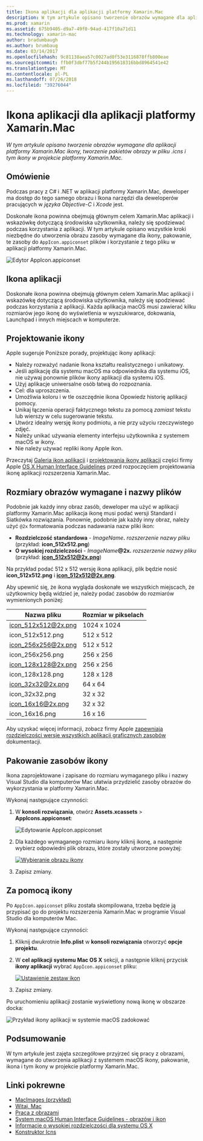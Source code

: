```yaml
---
title: Ikona aplikacji dla aplikacji platformy Xamarin.Mac
description: W tym artykule opisano tworzenie obrazów wymagane dla aplikacji platformy Xamarin.Mac ikony, tworzenie pakietów obrazy w pliku .icns i tym ikony w projekcie platformy Xamarin.Mac.
ms.prod: xamarin
ms.assetid: 675b9405-d9a7-49f0-94ad-417f10a71d11
ms.technology: xamarin-mac
author: bradumbaugh
ms.author: brumbaug
ms.date: 03/14/2017
ms.openlocfilehash: 9c81138aea57c0027ad0f53e3116878ffb800eae
ms.sourcegitcommit: ffb0f3dbf77b5f244b195618316bbd8964541e42
ms.translationtype: MT
ms.contentlocale: pl-PL
ms.lasthandoff: 07/26/2018
ms.locfileid: "39276044"
---
```

# <a name="application-icon-for-xamarinmac-apps"></a>Ikona aplikacji dla aplikacji platformy Xamarin.Mac

_W tym artykule opisano tworzenie obrazów wymagane dla aplikacji platformy Xamarin.Mac ikony, tworzenie pakietów obrazy w pliku .icns i tym ikony w projekcie platformy Xamarin.Mac._


## <a name="overview"></a>Omówienie

Podczas pracy z C# i .NET w aplikacji platformy Xamarin.Mac, deweloper ma dostęp do tego samego obrazu i Ikona narzędzi dla deweloperów pracujących w *języka Objective-C* i *Xcode* jest.

Doskonałe ikona powinna obejmują głównym celem Xamarin.Mac aplikacji i wskazówkę dotyczącą środowiska użytkownika, należy się spodziewać podczas korzystania z aplikacji. W tym artykule opisano wszystkie kroki niezbędne do utworzenia obrazu zasoby wymagane dla ikony, pakowanie, te zasoby do `AppIcon.appiconset` plików i korzystanie z tego pliku w aplikacji platformy Xamarin.Mac.

![Edytor AppIcon.appiconset](app-icon-images/intro01.png "AppIcon.appiconset edytora")


## <a name="application-icon"></a>Ikona aplikacji

Doskonałe ikona powinna obejmują głównym celem Xamarin.Mac aplikacji i wskazówkę dotyczącą środowiska użytkownika, należy się spodziewać podczas korzystania z aplikacji. Każda aplikacja macOS musi zawierać kilku rozmiarów jego ikonę do wyświetlenia w wyszukiwarce, dokowania, Launchpad i innych miejscach w komputerze.


## <a name="designing-the-icon"></a>Projektowanie ikony

Apple sugeruje Poniższe porady, projektując ikony aplikacji:

- Należy rozważyć nadanie Ikona kształtu realistycznego i unikatowy.
- Jeśli aplikację dla systemu macOS ma odpowiednika dla systemu iOS, nie używaj ponownie plików ikony aplikacji dla systemu iOS.
- Użyj aplikacje uniwersalne osób łatwą do rozpoznania.
- Cel: dla uproszczenia.
- Umożliwia koloru i w tle oszczędnie ikona Opowiedz historię aplikacji pomocy.
- Unikaj łączenia operacji faktycznego tekstu za pomocą _zamiast_ tekstu lub wierszy w celu sugerowanie tekstu.
- Utwórz idealny wersję ikony podmiotu, a nie przy użyciu rzeczywistego zdjęć.
- Należy unikać używania elementy interfejsu użytkownika z systemem macOS w ikony.
- Nie należy używać repliki ikony Apple ikon.

Przeczytaj [Galeria ikon aplikacji](https://developer.apple.com/library/mac/documentation/UserExperience/Conceptual/OSXHIGuidelines/Gallery.html#//apple_ref/doc/uid/20000957-CH88-SW1) i [projektowania ikony aplikacji](https://developer.apple.com/library/mac/documentation/UserExperience/Conceptual/OSXHIGuidelines/Designing.html#//apple_ref/doc/uid/20000957-CH87-SW1) części firmy Apple [OS X Human Interface Guidelines](https://developer.apple.com/library/mac/documentation/UserExperience/Conceptual/OSXHIGuidelines/) przed rozpoczęciem projektowania ikonę aplikacji rozszerzenia Xamarin.Mac.


## <a name="required-image-sizes-and-filenames"></a>Rozmiary obrazów wymagane i nazwy plików

Podobnie jak każdy inny obraz zasób, deweloper ma użyć w aplikacji platformy Xamarin.Mac aplikacja ikonę musi podać wersji Standard i Siatkówka rozwiązania. Ponownie, podobnie jak każdy inny obraz, należy użyć `@2x` formatowania podczas nadawania nazw pliki ikon:

- **Rozdzielczość standardowa**  - _ImageName_**.** _rozszerzenie nazwy pliku_ (przykład: **icon_512x512.png**)
- **O wysokiej rozdzielczości**  - _ImageName_**@2x.** _rozszerzenie nazwy pliku_ (przykład: **icon_512x512@2x.png**)

Na przykład podać 512 x 512 wersję ikona aplikacji, plik będzie nosić **icon_512x512.png** i **icon_512x512@2x.png**.

Aby upewnić się, że ikona wygląda doskonałe we wszystkich miejscach, że użytkownicy będą widzieć je, należy podać zasobów do rozmiarów wymienionych poniżej:

|Nazwa pliku|Rozmiar w pikselach|
|---|---|
|icon_512x512@2x.png|1024 x 1024|
|icon_512x512.png|512 x 512|
|icon_256x256@2x.png|512 x 512|
|icon_256x256.png|256 x 256|
|icon_128x128@2x.png|256 x 256|
|icon_128x128.png|128 x 128|
|icon_32x32@2x.png|64 x 64|
|icon_32x32.png|32 x 32|
|icon_16x16@2x.png|32 x 32|
|icon_16x16.png|16 x 16|

Aby uzyskać więcej informacji, zobacz firmy Apple [zapewniają rozdzielczości wersje wszystkich aplikacji graficznych zasobów](https://developer.apple.com/library/mac/documentation/GraphicsAnimation/Conceptual/HighResolutionOSX/Optimizing/Optimizing.html#//apple_ref/doc/uid/TP40012302-CH7-SW3) dokumentacji.


## <a name="packaging-the-icon-resources"></a>Pakowanie zasobów ikony

Ikona zaprojektowane i zapisane do rozmiaru wymaganego pliku i nazwy Visual Studio dla komputerów Mac ułatwia przydzielić zasoby obrazów do wykorzystania w platformy Xamarin.Mac.

Wykonaj następujące czynności:

1. W **konsoli rozwiązania**, otwórz **Assets.xcassets** > **AppIcons.appiconset**: 

    ![Edytowanie AppIcon.appiconset](app-icon-images/intro01.png "AppIcon.appiconset do edycji")
2. Dla każdego wymaganego rozmiaru ikony kliknij ikonę, a następnie wybierz odpowiedni plik obrazu, które zostały utworzone powyżej: 

    [![Wybieranie obrazu ikony](app-icon-images/intro02.png "Wybieranie obrazu ikony")](app-icon-images/intro02-large.png#lightbox)
3. Zapisz zmiany.


## <a name="using-the-icon"></a>Za pomocą ikony

Po `AppIcon.appiconset` pliku została skompilowana, trzeba będzie ją przypisać go do projektu rozszerzenia Xamarin.Mac w programie Visual Studio dla komputerów Mac.

Wykonaj następujące czynności:

1. Kliknij dwukrotnie **Info.plist** w **konsoli rozwiązania** otworzyć **opcje projektu**.
2. W **cel aplikacji systemu Mac OS X** sekcji, a następnie kliknij przycisk **ikony aplikacji** wybrać `AppIcon.appiconset` pliku: 

    [![Ustawienie zestaw ikon](app-icon-images/icon01.png "ustawienie zestaw ikon")](app-icon-images/icon01-large.png#lightbox)
3. Zapisz zmiany.

Po uruchomieniu aplikacji zostanie wyświetlony nową ikonę w obszarze docka:

![Przykład ikony aplikacji w systemie macOS zadokować](app-icon-images/icon04.png "zadokować przykład ikony aplikacji w systemie macOS")


## <a name="summary"></a>Podsumowanie

W tym artykule jest zajęta szczegółowe przyjrzeć się pracy z obrazami, wymagane do utworzenia aplikacji z systemem macOS ikony, pakowanie, ikona i tym ikony w projekcie platformy Xamarin.Mac.


## <a name="related-links"></a>Linki pokrewne

- [MacImages (przykład)](https://developer.xamarin.com/samples/mac/MacImages/)
- [Witaj, Mac](~/mac/get-started/hello-mac.md)
- [Praca z obrazami](~/mac/app-fundamentals/image.md)
- [System macOS Human Interface Guidelines - obrazów i ikon](https://developer.apple.com/macos/human-interface-guidelines/icons-and-images/image-size-and-resolution/)
- [Informacje o wysokiej rozdzielczości dla systemu OS X](https://developer.apple.com/library/content/documentation/GraphicsAnimation/Conceptual/HighResolutionOSX/Introduction/Introduction.html)
- [Konstruktor Icns](https://itunes.apple.com/us/app/icns-builder/id554660130?mt=12)
